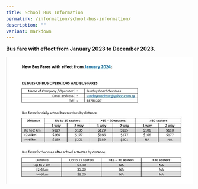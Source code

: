 ```yaml
---
title: School Bus Information
permalink: /information/school-bus-information/
description: ""
variant: markdown
---
```

**Bus fare with effect from January 2023 to December 2023.**

![](/images/Information/bus%20fare%202024.jpg)